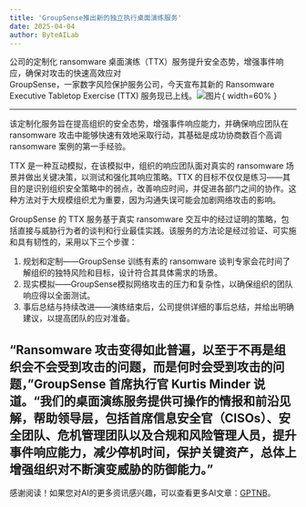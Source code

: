 ```yaml
---
title: 'GroupSense推出新的独立执行桌面演练服务'
date: 2025-04-04
author: ByteAILab
---
```


公司的定制化 ransomware 桌面演练（TTX）服务提升安全态势，增强事件响应，确保对攻击的快速高效应对  
GroupSense，一家数字风险保护服务公司，今天宣布其新的 Ransomware Executive Tabletop Exercise (TTX) 服务现已上线。![图片](https://ai-techpark.com/wp-content/uploads/GroupSense.jpg){ width=60% }

---
该定制化服务旨在提高组织的安全态势，增强事件响应能力，并确保响应团队在 ransomware 攻击中能够快速有效地采取行动，其基础是成功协商数百个高调 ransomware 案例的第一手经验。

TTX 是一种互动模拟，在该模拟中，组织的响应团队面对真实的 ransomware 场景并做出关键决策，以测试和强化其响应策略。TTX 的目标不仅仅是练习——其目的是识别组织安全策略中的弱点，改善响应时间，并促进各部门之间的协作。这种方法对于大规模组织尤为重要，因为沟通失误可能会加剧网络攻击的影响。

GroupSense 的 TTX 服务基于真实 ransomware 交互中的经过证明的策略，包括直接与威胁行为者的谈判和行业最佳实践。该服务的方法论是经过验证、可实施和具有韧性的，采用以下三个步骤：

1. 规划和定制——GroupSense 训练有素的 ransomware 谈判专家会花时间了解组织的独特风险和目标，设计符合其具体需求的场景。
2. 现实模拟——GroupSense模拟网络攻击的压力和复杂性，以确保组织的团队响应得以全面测试。
3. 事后总结与持续改进——演练结束后，公司提供详细的事后总结，并给出明确建议，以提高团队的应对准备。

“Ransomware 攻击变得如此普遍，以至于不再是组织会不会受到攻击的问题，而是何时会受到攻击的问题，”GroupSense 首席执行官 Kurtis Minder 说道。“我们的桌面演练服务提供可操作的情报和前沿见解，帮助领导层，包括首席信息安全官（CISOs）、安全团队、危机管理团队以及合规和风险管理人员，提升事件响应能力，减少停机时间，保护关键资产，总体上增强组织对不断演变威胁的防御能力。”
---
感谢阅读！如果您对AI的更多资讯感兴趣，可以查看更多AI文章：[GPTNB](https://gptnb.com)。